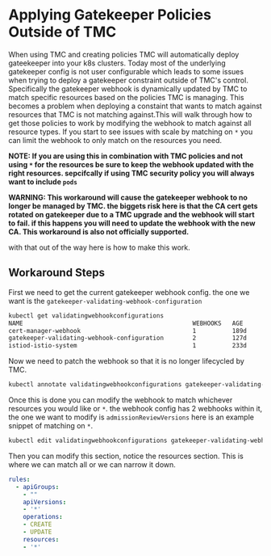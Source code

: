 # Applying Gatekeeper Policies Outside of TMC

When using TMC and creating policies TMC will automatically deploy gateekeeper into your k8s clusters. Today most of the underlying gatekeeper config is not user configurable which leads to some issues when trying to deploy a gatekeeper constraint outside of TMC's control. Specifically the gatekeeper webhook is dynamically updated by TMC to match specific resources based on the policies TMC is managing. This becomes a problem when deploying a constaint that wants to match against resources that TMC is not matching against.This will walk through how to get those policies to work by modifying the webhook to match against all resource types. If you start to see issues with scale by matching on `*` you can limit the webhook to only match on the resources you need. 

**NOTE: If you are using this in combination with TMC policies and not using `*` for the resources be sure to keep the webhook updated with the right resources. sepcifcally if using TMC security policy you will always want to include `pods`**

**WARNING: This workaround will cause the gatekeeper webhook to no longer be managed by TMC. the biggets risk here is that the CA cert gets rotated on gatekeeper due to a TMC upgrade and the webhook will start to fail. if this happens you will need to update the webhook with the new CA. This workaround is also not officially supported.**

with that out of the way here is how to make this work.

## Workaround Steps

First we need to get the current gatekeeper webhook config. the one we want is the `gatekeeper-validating-webhook-configuration`

```bash
kubectl get validatingwebhookconfigurations
NAME                                               WEBHOOKS   AGE
cert-manager-webhook                               1          189d
gatekeeper-validating-webhook-configuration        2          127d
istiod-istio-system                                1          233d
```

Now we need to patch the webhook so that it is no longer lifecycled by TMC.

```bash
kubectl annotate validatingwebhookconfigurations gatekeeper-validating-webhook-configuration tmc.cloud.vmware.com/managed-
```

Once this is done you can modify the webhook to match whichever resources you would like or `*`. the webhook config has 2 webhooks within it, the one we want to modify is `admissionReviewVersions` here is an example snippet of matching on `*`.

```bash
kubectl edit validatingwebhookconfigurations gatekeeper-validating-webhook-configuration
```

Then you can modify this section, notice the resources section. This is where we can match all or we can narrow it down.  

```yaml
rules:
  - apiGroups:
    - ""
    apiVersions:
    - '*'
    operations:
    - CREATE
    - UPDATE
    resources:
    - '*'
```